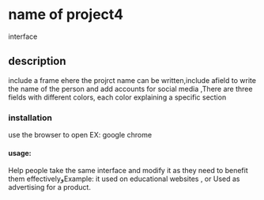 # name of project4
interface
## description
include a frame ehere the projrct name can be written,include afield to write the name of the person and add accounts for social media ,There are three fields with different colors, each color explaining a specific section
### installation
use the browser to open EX: google chrome
#### usage:
Help people take the same interface and modify it as they need to benefit them effectivelyوExample: it used on educational websites , or Used as advertising for a product.
